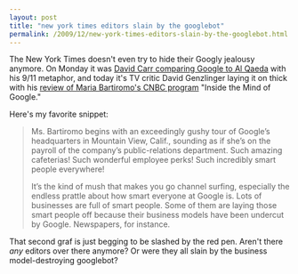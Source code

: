 ```yaml
---
layout: post
title: "new york times editors slain by the googlebot"
permalink: /2009/12/new-york-times-editors-slain-by-the-googlebot.html
---
```


<p>The New York Times doesn't even try to hide their Googly jealousy anymore.  On Monday it was <a href="http://www.sippey.com/2009/11/block-that-metaphor.html">David Carr comparing Google to Al Qaeda</a> with his 9/11 metaphor, and today it's TV critic David Genzlinger laying it on thick with his <a href="http://www.nytimes.com/2009/12/03/arts/television/03mind.html?src=sch&amp;pagewanted=all">review of Maria Bartiromo's CNBC program</a> "Inside the Mind of Google."</p>

<p>Here's my favorite snippet:</p>

<blockquote>
  <p>Ms. Bartiromo begins with an exceedingly gushy tour of Google’s headquarters in Mountain View, Calif., sounding as if she’s on the payroll of the company’s public-relations department.  Such amazing cafeterias! Such wonderful employee perks! Such incredibly smart people everywhere!  </p>

  <p>It’s the kind of mush that makes you go channel surfing, especially the endless prattle about how smart everyone at Google is. Lots of businesses are full of smart people. Some of them are laying those smart people off because their business models have been undercut by Google. Newspapers, for instance.</p>
</blockquote>

<p>That second graf is just begging to be slashed by the red pen. Aren't there <em>any</em> editors over there anymore? Or were they all slain by the business model-destroying googlebot?</p>



